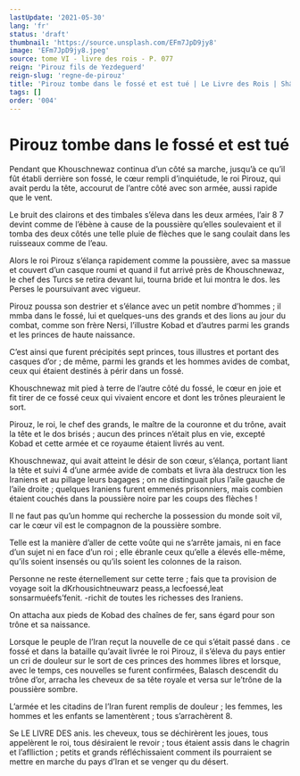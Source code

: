 ```yaml
---
lastUpdate: '2021-05-30'
lang: 'fr'
status: 'draft'
thumbnail: 'https://source.unsplash.com/EFm7JpD9jy8'
image: 'EFm7JpD9jy8.jpeg'
source: tome VI - livre des rois - P. 077
reign: 'Pirouz fils de Yezdeguerd'
reign-slug: 'regne-de-pirouz'
title: 'Pirouz tombe dans le fossé et est tué | Le Livre des Rois | Shâhnâmeh'
tags: []
order: '004'
---
```


<!-- LTeX: language=fr -->

# Pirouz tombe dans le fossé et est tué

Pendant que Khouschnewaz continua d’un côté sa marche, jusqu’à ce qu’il fût établi derrière son fossé, le cœur rempli d’inquiétude, le roi Pirouz, qui avait perdu la tête, accourut de l’antre côté avec son armée, aussi rapide que le vent.

Le bruit des clairons et des timbales s’éleva dans les deux armées, l’air
8
7 devint comme de l’ébène à cause de la poussière qu’elles soulevaient et il tomba des deux côtés une telle pluie de flèches que le sang coulait dans les ruisseaux comme de l’eau.

Alors le roi Pirouz s’élança rapidement comme la poussière, avec sa massue et couvert d’un casque roumi et quand il fut arrivé près de Khouschnewaz, le chef des Turcs se retira devant lui, tourna bride et lui montra le dos. les Perses le poursuivant avec vigueur.

Pirouz poussa son destrier et s’élance avec un petit nombre d’hommes ; il mmba dans le fossé, lui et quelques-uns des grands et des lions au jour du combat, comme son frère Nersi, l’illustre Kobad et d’autres parmi les grands et les princes de haute naissance.

C’est ainsi que furent précipités sept princes, tous illustres et portant des casques d’or ; de même, parmi les grands et les hommes avides de combat, ceux qui étaient destinés à périr dans un fossé.

Khouschnewaz mit pied à terre de l’autre côté du fossé, le cœur en joie et fit tirer de ce fossé ceux qui vivaient encore et dont les trônes pleuraient le sort.

Pirouz, le roi, le chef des grands, le maître de la couronne et du trône, avait la tête et le dos brisés ; aucun des princes n’était plus en vie, excepté Kobad et cette armée et ce royaume étaient livrés au vent.

Khouschnewaz, qui avait atteint le désir de son cœur, s’élança, portant liant la tête et suivi
4 d’une armée avide de combats et livra àla destrucx tion les Iraniens et au pillage leurs bagages ; on ne distinguait plus l’aile gauche de l’aile droite ; quelques Iraniens furent emmenés prisonniers, mais combien étaient couchés dans la poussière noire par les coups des flèches !

Il ne faut pas qu’un homme qui recherche la possession du monde soit vil, car le cœur vil est le compagnon de la poussière sombre.

Telle est la manière d’aller de cette voûte qui ne s’arrête jamais, ni en face d’un sujet ni en face d’un roi ; elle ébranle ceux qu’elle a élevés elle-même, qu’ils soient insensés ou qu’ils soient les colonnes de la raison.

Personne ne reste éternellement sur cette terre ; fais que ta provision de voyage soit la dKrhousichtneuwarz peass,a lecfoessé,leat sonsarmuéefs’fenit. -richit de toutes les richesses des Iraniens.

On attacha aux pieds de Kobad des chaînes de fer, sans égard pour son trône et sa naissance.

Lorsque le peuple de l’Iran reçut la nouvelle de ce qui s’était passé dans
. ce fossé et dans la bataille qu’avait livrée le roi Pirouz, il s’éleva du pays entier un cri de douleur sur le sort de ces princes des hommes libres et lorsque, avec le temps, ces nouvelles se furent confirmées, Balasch descendit du trône d’or, arracha les cheveux de sa tête royale et versa sur le’trône de la poussière sombre.

L’armée et les citadins de l’Iran furent remplis de douleur ; les femmes, les hommes et les enfants se lamentèrent ; tous s’arrachèrent 8.

Se LE LIVRE DES anis. les cheveux, tous se déchirèrent les joues, tous appelèrent le roi, tous désiraient le revoir ; tous étaient assis dans le chagrin et l’aflliction ; petits et grands réfléchissaient comment ils pourraient se mettre en marche du pays d’Iran et se venger qu du désert.
